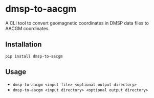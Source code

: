 # dmsp-to-aacgm
A CLI tool to convert geomagnetic coordinates in DMSP data files to AACGM coordinates.

## Installation

```pip install dmsp-to-aacgm```

## Usage

- ```dmsp-to-aacgm <input file> <optional output directory>```
- ```dmsp-to-aacgm <input directory> <optional output directory>```